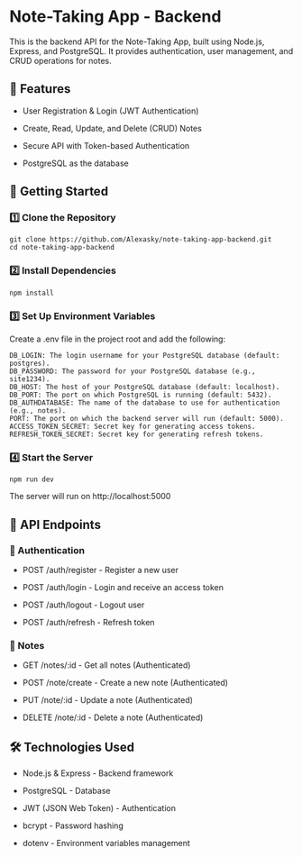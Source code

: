 # Note-Taking App - Backend

This is the backend API for the Note-Taking App, built using Node.js, Express, and PostgreSQL. It provides authentication, user management, and CRUD operations for notes.

## 📌 Features

- User Registration & Login (JWT Authentication)

- Create, Read, Update, and Delete (CRUD) Notes

- Secure API with Token-based Authentication

- PostgreSQL as the database

## 🚀 Getting Started

### 1️⃣ Clone the Repository
```
git clone https://github.com/Alexasky/note-taking-app-backend.git
cd note-taking-app-backend

```

### 2️⃣ Install Dependencies
```
npm install
```
### 3️⃣ Set Up Environment Variables

Create a .env file in the project root and add the following:
```
DB_LOGIN: The login username for your PostgreSQL database (default: postgres).
DB_PASSWORD: The password for your PostgreSQL database (e.g., site1234).
DB_HOST: The host of your PostgreSQL database (default: localhost).
DB_PORT: The port on which PostgreSQL is running (default: 5432).
DB_AUTHDATABASE: The name of the database to use for authentication (e.g., notes).
PORT: The port on which the backend server will run (default: 5000).
ACCESS_TOKEN_SECRET: Secret key for generating access tokens.
REFRESH_TOKEN_SECRET: Secret key for generating refresh tokens.
```
### 4️⃣ Start the Server
```
npm run dev
```
The server will run on http://localhost:5000

## 📡 API Endpoints

### 🔹 Authentication

- POST /auth/register - Register a new user

- POST /auth/login - Login and receive an access token

- POST /auth/logout - Logout user

- POST /auth/refresh - Refresh token

### 🔹 Notes

- GET /notes/:id - Get all notes (Authenticated)

- POST /note/create - Create a new note (Authenticated)

- PUT /note/:id - Update a note (Authenticated)

- DELETE /note/:id - Delete a note (Authenticated)

## 🛠️ Technologies Used

- Node.js & Express - Backend framework

- PostgreSQL - Database

- JWT (JSON Web Token) - Authentication

- bcrypt - Password hashing

- dotenv - Environment variables management
